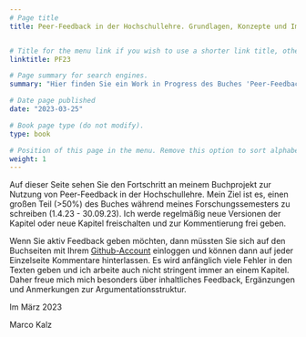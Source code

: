 ```yaml
---
# Page title
title: Peer-Feedback in der Hochschullehre. Grundlagen, Konzepte und Implementationsbeispiele


# Title for the menu link if you wish to use a shorter link title, otherwise remove this option.
linktitle: PF23

# Page summary for search engines.
summary: "Hier finden Sie ein Work in Progress des Buches 'Peer-Feedback in der Hochschullehre: Grundlagen, Konzept und Implementationsbeispiele'"

# Date page published
date: "2023-03-25"

# Book page type (do not modify).
type: book

# Position of this page in the menu. Remove this option to sort alphabetically.
weight: 1
---
```

Auf dieser Seite sehen Sie den Fortschritt an meinem Buchprojekt zur Nutzung von Peer-Feedback in der Hochschullehre. Mein Ziel ist es, einen großen Teil (>50%) des Buches während meines Forschungssemesters zu schreiben (1.4.23 - 30.09.23). Ich werde regelmäßig neue Versionen der Kapitel oder neue Kapitel freischalten und zur Kommentierung frei geben.

Wenn Sie aktiv Feedback geben möchten, dann müssten Sie sich auf den Buchseiten mit Ihrem [Github-Account](https://github.com) einloggen und können dann auf jeder Einzelseite Kommentare hinterlassen. Es wird anfänglich viele Fehler in den Texten geben und ich arbeite auch nicht stringent immer an einem Kapitel. Daher freue mich mich besonders über inhaltliches Feedback, Ergänzungen und Anmerkungen zur Argumentationsstruktur.

Im März 2023

Marco Kalz

